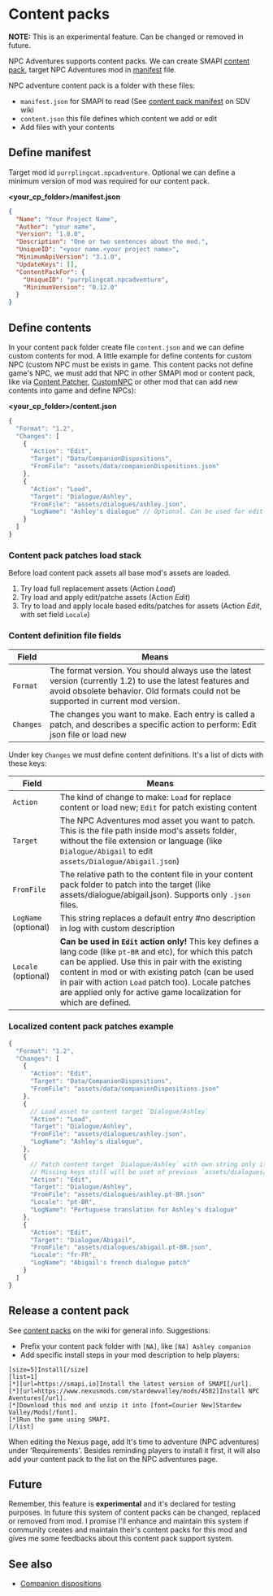 # Content packs

**NOTE:** This is an experimental feature. Can be changed or removed in future.  

NPC Adventures supports content packs. We can create SMAPI [content pack](https://stardewvalleywiki.com/Modding:Content_packs), target NPC Adventures mod in [manifest](https://stardewvalleywiki.com/Modding:Modder_Guide/APIs/Manifest) file.

NPC adventure content pack is a folder with these files:

- `manifest.json` for SMAPI to read (See [content pack manifest](https://stardewvalleywiki.com/Modding:Modder_Guide/APIs/Manifest) on SDV wiki
- `content.json` this file defines which content we add or edit
- Add files with your contents

## Define manifest

Target mod id `purrplingcat.npcadventure`. Optional we can define a minimum version of mod was required for our content pack.

**<your_cp_folder>/manifest.json**
```json
{
  "Name": "Your Project Name",
  "Author": "your name",
  "Version": "1.0.0",
  "Description": "One or two sentences about the mod.",
  "UniqueID": "<your name.<your project name>",
  "MinimumApiVersion": "3.1.0",
  "UpdateKeys": [],
  "ContentPackFor": {
    "UniqueID": "purrplingcat.npcadventure",
    "MinimumVersion": "0.12.0"
  }
}
```

## Define contents

In your content pack folder create file `content.json` and we can define custom contents for mod. A little example for define contents for custom NPC (custom NPC must be exists in game. This content packs not define game's NPC, we must add that NPC in other SMAPI mod or content pack, like via [Content Patcher](https://www.nexusmods.com/stardewvalley/mods/1915), [CustomNPC](https://www.nexusmods.com/stardewvalley/mods/1607) or other mod that can add new contents into game and define NPCs):

**<your_cp_folder>/content.json**
```js
{
  "Format": "1.2",
  "Changes": [
    {
      "Action": "Edit",
      "Target": "Data/CompanionDispositions",
      "FromFile": "assets/data/companionDispositions.json"
    },
    {
      "Action": "Load",
      "Target": "Dialogue/Ashley",
      "FromFile": "assets/dialogues/ashley.json",
      "LogName": "Ashley's dialogue" // Optional. Can be used for edit action too
    }
  ]
}
```

### Content pack patches load stack

Before load content pack assets all base mod's assets are loaded.

1. Try load full replacement assets (Action *Load*)
2. Try load and apply edit/patche assets (Action *Edit*)
3. Try to load and apply locale based edits/patches for assets (Action *Edit*, with set field `Locale`)

### Content definition file fields

| Field         | Means                                                                                                 |
| ------------- | ----------------------------------------------------------------------------------------------------- |
| `Format`      | The format version. You should always use the latest version (currently 1.2) to use the latest features and avoid obsolete behavior. Old formats could not be supported in current mod version. |
| `Changes`     | The changes you want to make. Each entry is called a patch, and describes a specific action to perform: Edit json file or load new  |

Under key `Changes` we must define content definitions. It's a list of dicts with these keys:

| Field                | Means                                                                                                 |
| -------------------- | ----------------------------------------------------------------------------------------------------- |
| `Action`             | The kind of change to make: `Load` for replace content or load new; `Edit` for patch existing content |
| `Target`             | The NPC Adventures mod asset you want to patch. This is the file path inside mod's assets folder, without the file extension or language (like `Dialogue/Abigail` to edit `assets/Dialogue/Abigail.json`)                 |
| `FromFile`           | The relative path to the content file in your content pack folder to patch into the target (like assets/dialogue/abigail.json). Supports only `.json` files.                                                             |
| `LogName` (optional) | This string replaces a default entry #no description in log with custom description                   |
| `Locale` (optional)  | **Can be used in `Edit` action only!** This key defines a lang code (like `pt-BR` and etc), for which this patch can be applied. Use this in pair with the existing content in mod or with existing patch (can be used in pair with action `Load` patch too). Locale patches are applied only for active game localization for which are defined. |

### Localized content pack patches example

```js
{
  "Format": "1.2",
  "Changes": [
    {
      "Action": "Edit",
      "Target": "Data/CompanionDispositions",
      "FromFile": "assets/data/companionDispositions.json"
    },
    {
      // Load asset to content target `Dialogue/Ashley`
      "Action": "Load",
      "Target": "Dialogue/Ashley",
      "FromFile": "assets/dialogues/ashley.json",
      "LogName": "Ashley's dialogue",
    },
    {
      // Patch content target `Dialogue/Ashley` with own string only if game's locale is `pt-BR`
      // Missing keys still will be uset of previous `assets/dialogues/ashley.json`
      "Action": "Edit",
      "Target": "Dialogue/Ashley",
      "FromFile": "assets/dialogues/ashley.pt-BR.json"
      "Locale": "pt-BR",
      "LogName": "Portuguese translation for Ashley's dialogue"
    },
    {
      "Action": "Edit",
      "Target": "Dialogue/Abigail",
      "FromFile": "assets/dialogues/abigail.pt-BR.json",
      "Locale": "fr-FR",
      "LogName": "Abigail's french dialogue patch"
    }
  ]
}
```

## Release a content pack
See [content packs](https://stardewvalleywiki.com/Modding:Content_packs) on the wiki for general info. Suggestions:

- Prefix your content pack folder with `[NA]`, like `[NA] Ashley companion`
- Add specific install steps in your mod description to help players:

```
[size=5]Install[/size]
[list=1]
[*][url=https://smapi.io]Install the latest version of SMAPI[/url].
[*][url=https://www.nexusmods.com/stardewvalley/mods/4582]Install NPC Aventures[/url].
[*]Download this mod and unzip it into [font=Courier New]Stardew Valley/Mods[/font].
[*]Run the game using SMAPI.
[/list]
```

When editing the Nexus page, add It's time to adventure (NPC adventures) under 'Requirements'. Besides reminding players to install it first, it will also add your content pack to the list on the NPC adventures page.

## Future

Remember, this feature is **experimental** and it's declared for testing purposes. In future this system of content packs can be changed, replaced or removed from mod. I promise I'll enhance and maintain this system if community creates and maintain their's content packs for this mod and gives me some feedbacks about this content pack support system.

## See also

- [Companion dispositions](dispositions.md)
